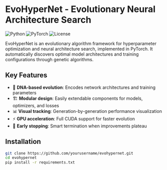 # EvoHyperNet - Evolutionary Neural Architecture Search

![Python](https://img.shields.io/badge/python-3.8%2B-blue)
![PyTorch](https://img.shields.io/badge/PyTorch-2.0%2B-orange)
![License](https://img.shields.io/badge/license-MIT-green)

EvoHyperNet is an evolutionary algorithm framework for hyperparameter optimization and neural architecture search, implemented in PyTorch. It automatically discovers optimal model architectures and training configurations through genetic algorithms.

## Key Features

- 🧬 **DNA-based evolution**: Encodes network architectures and training parameters
- 🏗️ **Modular design**: Easily extendable components for models, optimizers, and losses
- 📊 **Visual tracking**: Generation-by-generation performance visualization
- ⚡ **GPU acceleration**: Full CUDA support for faster evolution
- 🛑 **Early stopping**: Smart termination when improvements plateau

## Installation

```bash
git clone https://github.com/yourusername/evohypernet.git
cd evohypernet
pip install -r requirements.txt
